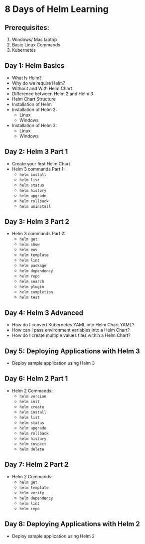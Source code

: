 # 8 Days of Helm Learning
## Prerequisites:
1. Windows/ Mac laptop
2. Basic Linux Commands
3. Kubernetes

## Day 1: Helm Basics

- What is Helm?
- Why do we require Helm?
- Without and With Helm Chart
- Difference between Helm 2 and Helm 3
- Helm Chart Structure
- Installation of Helm
- Installation of Helm 2:
  - Linux
  - Windows
- Installation of Helm 3:
  - Linux
  - Windows

## Day 2: Helm 3 Part 1

- Create your first Helm Chart
- Helm 3 commands Part 1:
  - `helm install`
  - `helm list`
  - `helm status`
  - `helm history`
  - `helm upgrade`
  - `helm rollback`
  - `helm uninstall`

## Day 3: Helm 3 Part 2

- Helm 3 commands Part 2:
  - `helm get`
  - `helm show`
  - `helm env`
  - `helm template`
  - `helm lint`
  - `helm package`
  - `helm dependency`
  - `helm repo`
  - `helm search`
  - `helm plugin`
  - `helm completion`
  - `helm test`

## Day 4: Helm 3 Advanced

- How do I convert Kubernetes YAML into Helm Chart YAML?
- How can I pass environment variables into a Helm Chart?
- How do I create multiple values files within a Helm Chart?

## Day 5: Deploying Applications with Helm 3

- Deploy sample application using Helm 3

## Day 6: Helm 2 Part 1

- Helm 2 Commands:
  - `helm version`
  - `helm init`
  - `helm create`
  - `helm install`
  - `helm list`
  - `helm status`
  - `helm upgrade`
  - `helm rollback`
  - `helm history`
  - `helm inspect`
  - `helm delete`

## Day 7: Helm 2 Part 2

- Helm 2 Commands:
  - `helm get`
  - `helm template`
  - `helm verify`
  - `helm dependency`
  - `helm lint`
  - `helm repo`

## Day 8: Deploying Applications with Helm 2

- Deploy sample application using Helm 2
